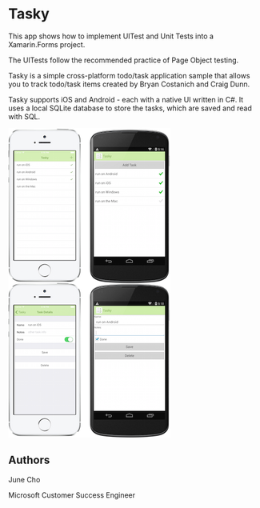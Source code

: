 Tasky
=====
This app shows how to implement UITest and Unit Tests into a Xamarin.Forms project.

The UITests follow the recommended practice of Page Object testing.

Tasky is a simple cross-platform todo/task application sample that allows
you to track todo/task items created by Bryan Costanich and Craig Dunn.

Tasky supports iOS and Android - each with a native UI written in C#.
It uses a local SQLite database to store the tasks, which are saved and read with SQL.

![screenshot](https://github.com/xamarin/mobile-samples/raw/master/Tasky/Screenshots/all-small.png "iOS and Android")


Authors
-------
June Cho

Microsoft Customer Success Engineer
